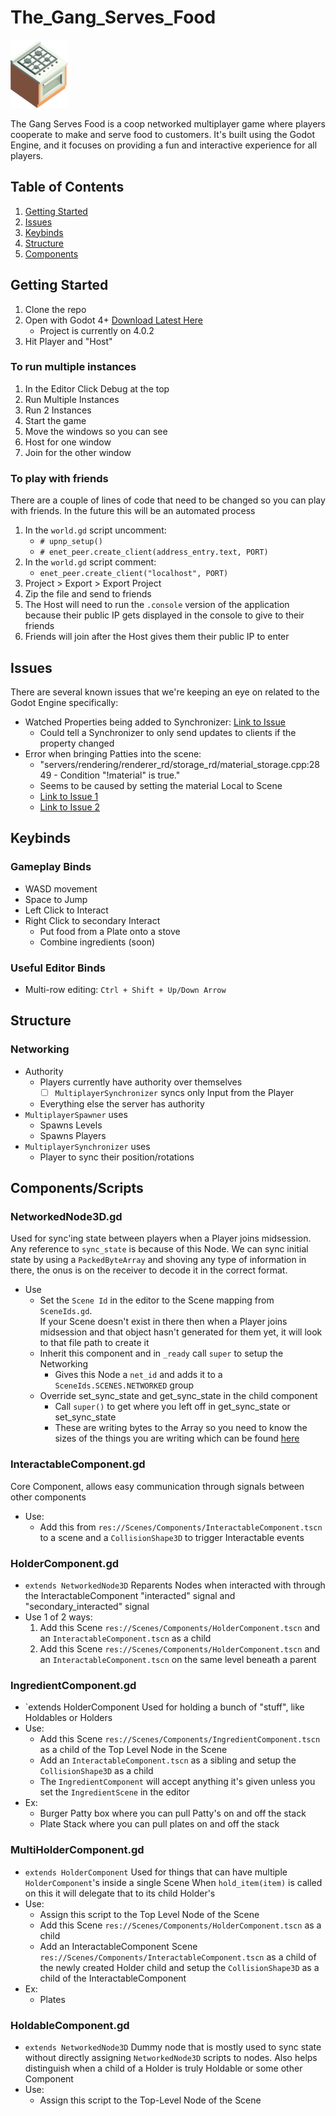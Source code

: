 # The_Gang_Serves_Food
![Stylized Image of a KitchenStove from a 45 degree angle](./kitchenStove_SE.png)

The Gang Serves Food is a coop networked multiplayer game where players cooperate to make and serve food to customers. It's built using the Godot Engine, and it focuses on providing a fun and interactive experience for all players.

## Table of Contents
1. [Getting Started](#getting-started)
2. [Issues](#issues)
3. [Keybinds](#keybinds)
4. [Structure](#structure)
5. [Components](#components)

## Getting Started
1. Clone the repo
2. Open with Godot 4+ [Download Latest Here](https://godotengine.org/)
	- Project is currently on 4.0.2
3. Hit Player and "Host"

### To run multiple instances
1. In the Editor Click Debug at the top
2. Run Multiple Instances
3. Run 2 Instances
4. Start the game
5. Move the windows so you can see
6. Host for one window
7. Join for the other window

### To play with friends
There are a couple of lines of code that need to be changed so you can play with friends.
In the future this will be an automated process
1. In the `world.gd` script uncomment:
	- `# upnp_setup()`
	- `# enet_peer.create_client(address_entry.text, PORT)`
2. In the `world.gd` script comment: 
	- `enet_peer.create_client("localhost", PORT)`
3. Project > Export > Export Project
4. Zip the file and send to friends
5. The Host will need to run the `.console` version of the application because their public IP gets displayed in the console to give to their friends
6. Friends will join after the Host gives them their public IP to enter

## Issues
There are several known issues that we're keeping an eye on related to the Godot Engine specifically:

- Watched Properties being added to Synchronizer: [Link to Issue](https://github.com/godotengine/godot/pull/75467)
	- Could tell a Synchronizer to only send updates to clients if the property changed
- Error when bringing Patties into the scene:
	- "servers/rendering/renderer_rd/storage_rd/material_storage.cpp:2849 - Condition "!material" is true."
	- Seems to be caused by setting the material Local to Scene
	- [Link to Issue 1](https://github.com/godotengine/godot/issues/67144)
	- [Link to Issue 2](https://github.com/godotengine/godot/issues/59912#issuecomment-1128091714)

## Keybinds
### Gameplay Binds
- WASD movement
- Space to Jump
- Left Click to Interact
- Right Click to secondary Interact
	- Put food from a Plate onto a stove
	- Combine ingredients (soon)
	
### Useful Editor Binds
- Multi-row editing: `Ctrl + Shift + Up/Down Arrow`

## Structure
### Networking
- Authority
	- Players currently have authority over themselves
		- [ ] `MultiplayerSynchronizer` syncs only Input from the Player
	- Everything else the server has authority
- `MultiplayerSpawner` uses
	- Spawns Levels
	- Spawns Players
- `MultiplayerSynchronizer` uses
	- Player to sync their position/rotations

## Components/Scripts

### NetworkedNode3D.gd
Used for sync'ing state between players when a Player joins midsession. Any reference to `sync_state` is because of this Node.
We can sync initial state by using a `PackedByteArray` and shoving any type of information in there, the onus is on the receiver to decode it in the correct format.
- Use
	- Set the `Scene Id` in the editor to the Scene mapping from `SceneIds.gd`. \
		If your Scene doesn't exist in there then when a Player joins midsession and that object hasn't generated for them yet, it will look to that file path to create it
	- Inherit this component and in `_ready` call `super` to setup the Networking
		- Gives this Node a `net_id` and adds it to a `SceneIds.SCENES.NETWORKED` group
	- Override set_sync_state and get_sync_state in the child component
		- Call `super()` to get where you left off in get_sync_state or set_sync_state
		- These are writing bytes to the Array so you need to know the sizes of the things you are writing which can be found [here](https://docs.godotengine.org/en/stable/classes/class_packedbytearray.html)

### InteractableComponent.gd
Core Component, allows easy communication through signals between other components
- Use:
	- Add this from `res://Scenes/Components/InteractableComponent.tscn` to a scene and a `CollisionShape3D` to trigger Interactable events

### HolderComponent.gd
- `extends NetworkedNode3D`
Reparents Nodes when interacted with through the InteractableComponent "interacted" signal and "secondary_interacted" signal
- Use 1 of 2 ways: 
	 1. Add this Scene `res://Scenes/Components/HolderComponent.tscn` and an `InteractableComponent.tscn` as a child
	 2. Add this Scene `res://Scenes/Components/HolderComponent.tscn` and an `InteractableComponent.tscn` on the same level beneath a parent

### IngredientComponent.gd
- `extends HolderComponent
Used for holding a bunch of "stuff", like Holdables or Holders
- Use:
	- Add this Scene `res://Scenes/Components/IngredientComponent.tscn` as a child of the Top Level Node in the Scene
	- Add an `InteractableComponent.tscn` as a sibling and setup the `CollisionShape3D` as a child
	- The `IngredientComponent` will accept anything it's given unless you set the `IngredientScene` in the editor
- Ex:
	- Burger Patty box where you can pull Patty's on and off the stack
	- Plate Stack where you can pull plates on and off the stack

### MultiHolderComponent.gd
- `extends HolderComponent`
Used for things that can have multiple `HolderComponent`'s inside a single Scene
When `hold_item(item)` is called on this it will delegate that to its child Holder's
- Use:
	- Assign this script to the Top Level Node of the Scene
	- Add this Scene `res://Scenes/Components/HolderComponent.tscn` as a child
	- Add an InteractableComponent Scene `res://Scenes/Components/InteractableComponent.tscn` as a child of the newly created Holder child and setup the `CollisionShape3D` as a child of the InteractableComponent
- Ex:
	- Plates

### HoldableComponent.gd
- `extends NetworkedNode3D`
Dummy node that is mostly used to sync state without directly assigning `NetworkedNode3D` scripts to nodes.
Also helps distinguish when a child of a Holder is truly Holdable or some other Component
- Use:
	- Assign this script to the Top-Level Node of the Scene
